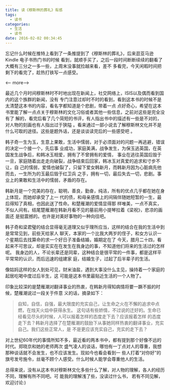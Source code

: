 ```yaml
---
title: 读《穆斯林的葬礼》有感
tags:
  - 读书
categories:
  - 生活
  - 读书
date: 2016-02-02 00:34:45
---
```


忘记什么时候在推特上看到了一条推提到了《穆斯林的葬礼》，后来逛亚马逊 Kindle 电子书热门书的时候
看到，就顺手买了，之后一段时间断断续续的翻看了大概有三分之一多一些，上周末没事就捡越来看，差不
多看完，今天闲暇时间把剩下的看完了，趁热打铁写一点感受。

<-- more-->

最近几个月时间穆斯林时不时地出现在新闻上，社交网络上，ISIS以及偶而看到国内的这个族群的新闻，没有
专门注意过却时不时的看到，看到这本书的时候不是太清楚这本书的内容，看名字都知道是个悲剧，带着一点
点好奇心，希望在这本书里能了解一点点关于穆斯林的文化习俗或者其他一些信息，之前对这些是完全没有了
解的，看完后看了几个简短的书评，有人指出书中的描述有一些是不对的，对人物的刻画也有人指出过于狭隘
。看来通过一部小说去了解穆斯林文化并不是什么可取的途径。这些是题外话，还是谈谈读完后的一些感受吧
。

韩子奇一生为玉，生意上果敢，生活中懦弱，对于必须面对的问题一再逃避，错误的决定一个接一个，先后事
业成功，家庭美满，战争发生，为保玉逃英国，在英国发生战争后，和韩冰玉相爱，拥有了不曾拥有的爱情，
事业在逃往英国后毁于一旦，家庭随着出走走向破裂，战争结束后回家，韩冰玉对真爱的追求和寸步不让，自
己的懦弱，爱情也破裂了，只留下爱女韩新月，而韩新月因为心脏病先他而去，一生所为的玉最后毁于红卫兵
之手，拥有一切，最后失去一切，悲剧。事业上的果敢和生活中的懦弱，矛盾的存在。

韩新月是一个完美的存在，聪明，善良，勤奋，纯洁，所有的优点几乎都在她在身上体现，而她却承受了上一
代的债，和母亲感情上的间隔伴随她短暂的一生，最后得知了真相，也因此送了性命。和楚雁潮的爱情显得那
样唯美，一点不真实，不似人间有。结尾楚雁潮在韩新月看不见的墓前用小提琴拉着《梁祝》，悲凉的画面还
是挺震撼的。也许是对美好事物的一种向往吧。

韩子奇和梁君璧的结合显得毫无道理又似乎理所应当，这样的结合在我的生活中到是常常见到，前些天给家人
聊天，本家的一个比我大两岁的侄子，和女方认识一个星期后去找算命的求一个好日子准备结婚，婚期定在了
今天，腊月二十四，看起来不可思议，却是实实在在发生在我身边的事，不知道他们将来的生活过的怎样呢。
我身边的人，不论长辈还是同辈，这种结合是很平常的一件事，都是这样平平常常的认识，而后迅速的组建家
庭，结婚生子，过起了后半辈子的生活。

像姑妈这样的女人到处可见，财米油盐，遇到大事没什么主见，操持着一个家庭的起居吃喝中度过后半生，这
可能是这本书里最贴近生活的一个人物了。

印象比较深的是楚雁潮对翻译事业的热衷，在韩新月得知病情将要一蹶不振的时候，楚雁潮说过一段关于件意
义的话，摘录如下：
> 自知，自信，自强，最大限度的充实自己，让生命之火在不懈的追求中点燃，在烛天火焰中获得永生。
这句话有些娇情，不过说的迁好的。生命已经看见尽头的时候，人可以报着怎样的态度走下去？应该报着怎样
的态度走下去？韩新月选择了在楚雁潮的鼓励下从事她同样热衷的翻译事业，充实自己。我们这些正常人，是
不是更应该充实自己，充实的走下去？

对上世纪60年代的事情所知不多，最近看的两本书中，都有提到那个好像不远的时代。郑晓京和她的老师两次
盛气凌人的谈话，哪怕有一丁点对人的尊重，我想那种谈话就不会发生，也不应该发生。现如今也看会看到一
些人打着“对你好”的旗号发号施令，丝毫不顾个人感受。什么时候人能学会尊重他人的生活。

总得来说，没有从这本书对穆斯林文化多些什么了解，对人物的理解，各人的经历不同，理解有所不同吧。可
能我的理解浅了些，没读过什么书， 若有不同见解，欢迎讨论:)
